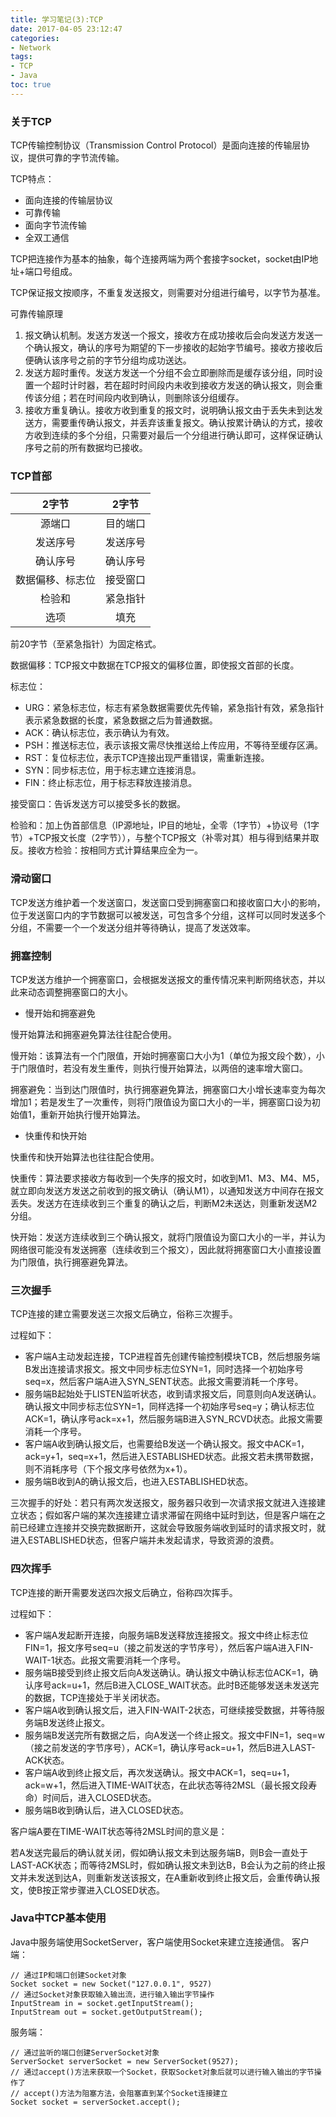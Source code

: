 ```yaml
---
title: 学习笔记(3):TCP
date: 2017-04-05 23:12:47
categories: 
- Network
tags:
- TCP
- Java
toc: true
---
```


### 关于TCP
TCP传输控制协议（Transmission Control Protocol）是面向连接的传输层协议，提供可靠的字节流传输。

TCP特点：

* 面向连接的传输层协议
* 可靠传输
* 面向字节流传输
* 全双工通信
 
TCP把连接作为基本的抽象，每个连接两端为两个套接字socket，socket由IP地址+端口号组成。

TCP保证报文按顺序，不重复发送报文，则需要对分组进行编号，以字节为基准。

可靠传输原理

1. 报文确认机制。发送方发送一个报文，接收方在成功接收后会向发送方发送一个确认报文，确认的序号为期望的下一步接收的起始字节编号。接收方接收后便确认该序号之前的字节分组均成功送达。
2. 发送方超时重传。发送方发送一个分组不会立即删除而是缓存该分组，同时设置一个超时计时器，若在超时时间段内未收到接收方发送的确认报文，则会重传该分组；若在时间段内收到确认，则删除该分组缓存。
3. 接收方重复确认。接收方收到重复的报文时，说明确认报文由于丢失未到达发送方，需要重传确认报文，并丢弃该重复报文。确认按累计确认的方式，接收方收到连续的多个分组，只需要对最后一个分组进行确认即可，这样保证确认序号之前的所有数据均已接收。

<!-- more -->

### TCP首部

| 2字节   | 2字节 |
|:-------------: |:---------------:|
| 源端口 | 目的端口 |
| 发送序号 | 发送序号 |
| 确认序号 | 确认序号 |
| 数据偏移、标志位 | 接受窗口 |
| 检验和 | 紧急指针 |
| 选项 | 填充 |

前20字节（至紧急指针）为固定格式。

数据偏移：TCP报文中数据在TCP报文的偏移位置，即使报文首部的长度。

标志位：

* URG：紧急标志位，标志有紧急数据需要优先传输，紧急指针有效，紧急指针表示紧急数据的长度，紧急数据之后为普通数据。
* ACK：确认标志位，表示确认为有效。
* PSH：推送标志位，表示该报文需尽快推送给上传应用，不等待至缓存区满。
* RST：复位标志位，表示TCP连接出现严重错误，需重新连接。
* SYN：同步标志位，用于标志建立连接消息。
* FIN：终止标志位，用于标志释放连接消息。

接受窗口：告诉发送方可以接受多长的数据。

检验和：加上伪首部信息（IP源地址，IP目的地址，全零（1字节）+协议号（1字节）+TCP报文长度（2字节）），与整个TCP报文（补零对其）相与得到结果并取反。接收方检验：按相同方式计算结果应全为一。


### 滑动窗口

TCP发送方维护着一个发送窗口，发送窗口受到拥塞窗口和接收窗口大小的影响，位于发送窗口内的字节数据可以被发送，可包含多个分组，这样可以同时发送多个分组，不需要一个一个发送分组并等待确认，提高了发送效率。

### 拥塞控制

TCP发送方维护一个拥塞窗口，会根据发送报文的重传情况来判断网络状态，并以此来动态调整拥塞窗口的大小。

* 慢开始和拥塞避免

慢开始算法和拥塞避免算法往往配合使用。

慢开始：该算法有一个门限值，开始时拥塞窗口大小为1（单位为报文段个数），小于门限值时，若没有发生重传，则执行慢开始算法，以两倍的速率增大窗口。

拥塞避免：当到达门限值时，执行拥塞避免算法，拥塞窗口大小增长速率变为每次增加1；若是发生了一次重传，则将门限值设为窗口大小的一半，拥塞窗口设为初始值1，重新开始执行慢开始算法。

* 快重传和快开始

快重传和快开始算法也往往配合使用。

快重传：算法要求接收方每收到一个失序的报文时，如收到M1、M3、M4、M5，就立即向发送方发送之前收到的报文确认（确认M1），以通知发送方中间存在报文丢失。发送方在连续收到三个重复的确认之后，判断M2未送达，则重新发送M2分组。

快开始：发送方连续收到三个确认报文，就将门限值设为窗口大小的一半，并认为网络很可能没有发送拥塞（连续收到三个报文），因此就将拥塞窗口大小直接设置为门限值，执行拥塞避免算法。

### 三次握手
TCP连接的建立需要发送三次报文后确立，俗称三次握手。

过程如下：

* 客户端A主动发起连接，TCP进程首先创建传输控制模块TCB，然后想服务端B发出连接请求报文。报文中同步标志位SYN=1，同时选择一个初始序号seq=x，然后客户端A进入SYN_SENT状态。此报文需要消耗一个序号。
* 服务端B起始处于LISTEN监听状态，收到请求报文后，同意则向A发送确认。确认报文中同步标志位SYN=1，同样选择一个初始序号seq=y；确认标志位ACK=1，确认序号ack=x+1，然后服务端B进入SYN_RCVD状态。此报文需要消耗一个序号。
* 客户端A收到确认报文后，也需要给B发送一个确认报文。报文中ACK=1，ack=y+1，seq=x+1，然后进入ESTABLISHED状态。此报文若未携带数据，则不消耗序号（下个报文序号依然为x+1）。
* 服务端B收到A的确认报文后，也进入ESTABLISHED状态。

三次握手的好处：若只有两次发送报文，服务器只收到一次请求报文就进入连接建立状态；假如客户端的某次连接建立请求滞留在网络中延时到达，但是客户端在之前已经建立连接并交换完数据断开，这就会导致服务端收到延时的请求报文时，就进入ESTABLISHED状态，但客户端并未发起请求，导致资源的浪费。

### 四次挥手
TCP连接的断开需要发送四次报文后确立，俗称四次挥手。

过程如下：

* 客户端A发起断开连接，向服务端B发送释放连接报文。报文中终止标志位FIN=1，报文序号seq=u（接之前发送的字节序号），然后客户端A进入FIN-WAIT-1状态。此报文需要消耗一个序号。
* 服务端B接受到终止报文后向A发送确认。确认报文中确认标志位ACK=1，确认序号ack=u+1，然后B进入CLOSE_WAIT状态。此时B还能够发送未发送完的数据，TCP连接处于半关闭状态。
* 客户端A收到确认报文后，进入FIN-WAIT-2状态，可继续接受数据，并等待服务端B发送终止报文。
* 服务端B发送完所有数据之后，向A发送一个终止报文。报文中FIN=1，seq=w（接之前发送的字节序号），ACK=1，确认序号ack=u+1，然后B进入LAST-ACK状态。
* 客户端A收到终止报文后，再次发送确认。报文中ACK=1，seq=u+1，ack=w+1，然后进入TIME-WAIT状态，在此状态等待2MSL（最长报文段寿命）时间后，进入CLOSED状态。
* 服务端B收到确认后，进入CLOSED状态。

客户端A要在TIME-WAIT状态等待2MSL时间的意义是：

若A发送完最后的确认就关闭，假如确认报文未到达服务端B，则B会一直处于LAST-ACK状态；而等待2MSL时，假如确认报文未到达B，B会认为之前的终止报文并未发送到达A，则重新发送该报文，在A重新收到终止报文后，会重传确认报文，使B按正常步骤进入CLOSED状态。

### Java中TCP基本使用

Java中服务端使用SocketServer，客户端使用Socket来建立连接通信。
客户端：

```
// 通过IP和端口创建Socket对象
Socket socket = new Socket("127.0.0.1", 9527)
// 通过Socket对象获取输入输出流，进行输入输出字节操作
InputStream in = socket.getInputStream();
InputStream out = socket.getOutputStream();
```

服务端：

```
// 通过监听的端口创建ServerSocket对象
ServerSocket serverSocket = new ServerSocket(9527);
// 通过accept()方法来获取一个Socket，获取Socket对象后就可以进行输入输出的字节操作了
// accept()方法为阻塞方法，会阻塞直到某个Socket连接建立
Socket socket = serverSocket.accept();
```
